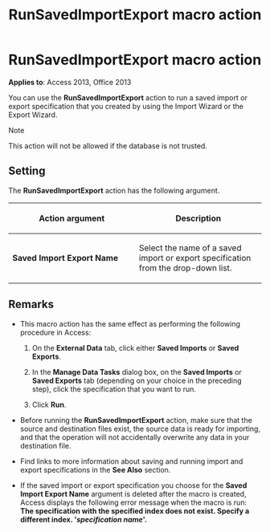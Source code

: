 ﻿---
title: RunSavedImportExport macro action
TOCTitle: RunSavedImportExport macro action
ms:assetid: b2449c51-ee20-6e50-87f3-a45adc0b0dde
ms:mtpsurl: https://msdn.microsoft.com/library/Ff822018(v=office.15)
ms:contentKeyID: 48547165
ms.date: 09/18/2015
mtps_version: v=office.15
f1_keywords:
- vbaac10.chm3022
f1_categories:
- Office.Version=v15
---

# RunSavedImportExport macro action

**Applies to**: Access 2013, Office 2013

You can use the **RunSavedImportExport** action to run a saved import or export specification that you created by using the Import Wizard or the Export Wizard.

> [!NOTE]
> This action will not be allowed if the database is not trusted.

## Setting

The **RunSavedImportExport** action has the following argument.

<table>
<colgroup>
<col style="width: 50%" />
<col style="width: 50%" />
</colgroup>
<thead>
<tr class="header">
<th><p>Action argument</p></th>
<th><p>Description</p></th>
</tr>
</thead>
<tbody>
<tr class="odd">
<td><p><strong>Saved Import Export Name</strong></p></td>
<td><p>Select the name of a saved import or export specification from the drop-down list.</p></td>
</tr>
</tbody>
</table>


## Remarks

- This macro action has the same effect as performing the following procedure in Access:
    
  1.  On the **External Data** tab, click either **Saved Imports** or **Saved Exports**.
    
  2.  In the **Manage Data Tasks** dialog box, on the **Saved Imports** or **Saved Exports** tab (depending on your choice in the preceding step), click the specification that you want to run.
    
  3.  Click **Run**.

- Before running the **RunSavedImportExport** action, make sure that the source and destination files exist, the source data is ready for importing, and that the operation will not accidentally overwrite any data in your destination file.

- Find links to more information about saving and running import and export specifications in the **See Also** section.

- If the saved import or export specification you choose for the **Saved Import Export Name** argument is deleted after the macro is created, Access displays the following error message when the macro is run: **The specification with the specified index does not exist. Specify a different index. '*****specification name*****'.**

